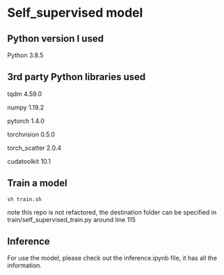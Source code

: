 # Self_supervised model

## Python version I used

Python 3.8.5

## 3rd party Python libraries used
tqdm 4.59.0

numpy 1.19.2

pytorch 1.4.0

torchvision 0.5.0

torch_scatter 2.0.4

cudatoolkit 10.1

## Train a model
~~~
sh train.sh
~~~

note this repo is not refactored, the destination folder can be specified in train/self_supervised_train.py around line 115

## Inference
For use the model, please check out the inference.ipynb file, it has all the information.